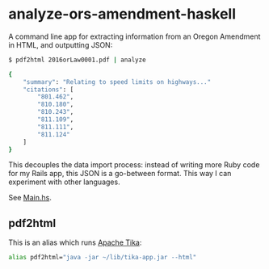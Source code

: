 # analyze-ors-amendment-haskell

A command line app for extracting information from an Oregon Amendment in HTML, and outputting JSON:

```sh
$ pdf2html 2016orLaw0001.pdf | analyze

{
    "summary": "Relating to speed limits on highways..."
    "citations": [
        "801.462",
        "810.180",
        "810.243",
        "811.109",
        "811.111",
        "811.124"
    ]
}
```

This decouples the data import process: instead of writing more Ruby code for my Rails app, this JSON is a go-between format. This way I can experiment with other languages.


See [Main.hs](https://github.com/dogweather/analyze-ors-amendment-haskell/blob/master/analyze/src/Main.hs).

## pdf2html

This is an alias which runs [Apache Tika](https://tika.apache.org/):

```bash
alias pdf2html="java -jar ~/lib/tika-app.jar --html"
```
